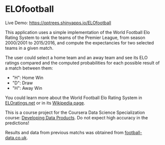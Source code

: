 # ELOfootball

Live Demo: https://optrees.shinyapps.io/ELOfootball

This application uses a simple implementation of the World Football Elo Rating System to rank the teams of the Premier League, from season 2000/2001 to 2015/2016, and compute the expectancies for two selected teams in a given match.

The user could select a home team and an away team and see its ELO ratings compared and the computed probabilities for each possible result of a match between them:

* "H": Home Win
* "D": Draw
* "H": Away Win

You could learn more about the World Football Elo Rating System in [ELOratings.net](http://eloratings.net) or in its [Wikipedia page](https://en.wikipedia.org/wiki/World_Football_Elo_Ratings).

This is a course project for the Coursera Data Science Specialization course: [Developing Data Products](https://www.coursera.org/course/devdataprod). Do not expect high accuracy in the predictions!

Results and data from previous matchs was obtained from [football-data.co.uk](football-data.co.uk).
